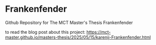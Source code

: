 # Frankenfender
Github Repository for The MCT Master's Thesis Frankenfender

to read the blog post about this project: https://mct-master.github.io/masters-thesis/2025/05/15/karenij-Frankenfender.html
